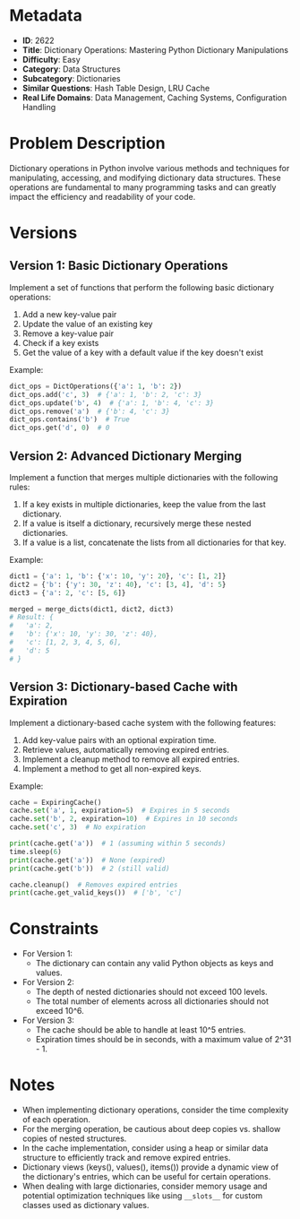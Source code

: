 # Metadata

- **ID**: 2622
- **Title**: Dictionary Operations: Mastering Python Dictionary Manipulations
- **Difficulty**: Easy
- **Category**: Data Structures
- **Subcategory**: Dictionaries
- **Similar Questions**: Hash Table Design, LRU Cache
- **Real Life Domains**: Data Management, Caching Systems, Configuration Handling

# Problem Description

Dictionary operations in Python involve various methods and techniques for manipulating, accessing, and modifying dictionary data structures. These operations are fundamental to many programming tasks and can greatly impact the efficiency and readability of your code.

# Versions

## Version 1: Basic Dictionary Operations

Implement a set of functions that perform the following basic dictionary operations:
1. Add a new key-value pair
2. Update the value of an existing key
3. Remove a key-value pair
4. Check if a key exists
5. Get the value of a key with a default value if the key doesn't exist

Example:
```python
dict_ops = DictOperations({'a': 1, 'b': 2})
dict_ops.add('c', 3)  # {'a': 1, 'b': 2, 'c': 3}
dict_ops.update('b', 4)  # {'a': 1, 'b': 4, 'c': 3}
dict_ops.remove('a')  # {'b': 4, 'c': 3}
dict_ops.contains('b')  # True
dict_ops.get('d', 0)  # 0
```

## Version 2: Advanced Dictionary Merging

Implement a function that merges multiple dictionaries with the following rules:
1. If a key exists in multiple dictionaries, keep the value from the last dictionary.
2. If a value is itself a dictionary, recursively merge these nested dictionaries.
3. If a value is a list, concatenate the lists from all dictionaries for that key.

Example:
```python
dict1 = {'a': 1, 'b': {'x': 10, 'y': 20}, 'c': [1, 2]}
dict2 = {'b': {'y': 30, 'z': 40}, 'c': [3, 4], 'd': 5}
dict3 = {'a': 2, 'c': [5, 6]}

merged = merge_dicts(dict1, dict2, dict3)
# Result: {
#   'a': 2,
#   'b': {'x': 10, 'y': 30, 'z': 40},
#   'c': [1, 2, 3, 4, 5, 6],
#   'd': 5
# }
```

## Version 3: Dictionary-based Cache with Expiration

Implement a dictionary-based cache system with the following features:
1. Add key-value pairs with an optional expiration time.
2. Retrieve values, automatically removing expired entries.
3. Implement a cleanup method to remove all expired entries.
4. Implement a method to get all non-expired keys.

Example:
```python
cache = ExpiringCache()
cache.set('a', 1, expiration=5)  # Expires in 5 seconds
cache.set('b', 2, expiration=10)  # Expires in 10 seconds
cache.set('c', 3)  # No expiration

print(cache.get('a'))  # 1 (assuming within 5 seconds)
time.sleep(6)
print(cache.get('a'))  # None (expired)
print(cache.get('b'))  # 2 (still valid)

cache.cleanup()  # Removes expired entries
print(cache.get_valid_keys())  # ['b', 'c']
```

# Constraints

- For Version 1:
  - The dictionary can contain any valid Python objects as keys and values.
- For Version 2:
  - The depth of nested dictionaries should not exceed 100 levels.
  - The total number of elements across all dictionaries should not exceed 10^6.
- For Version 3:
  - The cache should be able to handle at least 10^5 entries.
  - Expiration times should be in seconds, with a maximum value of 2^31 - 1.

# Notes

- When implementing dictionary operations, consider the time complexity of each operation.
- For the merging operation, be cautious about deep copies vs. shallow copies of nested structures.
- In the cache implementation, consider using a heap or similar data structure to efficiently track and remove expired entries.
- Dictionary views (keys(), values(), items()) provide a dynamic view of the dictionary's entries, which can be useful for certain operations.
- When dealing with large dictionaries, consider memory usage and potential optimization techniques like using `__slots__` for custom classes used as dictionary values.